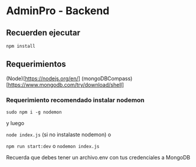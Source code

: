 #  AdminPro - Backend

## Recuerden ejecutar 

``` npm install ```

## Requerimientos

(Node)[https://nodejs.org/en/]
(mongoDBCompass)[https://www.mongodb.com/try/download/shell]

### Requerimiento recomendado instalar nodemon

```sudo npm i -g nodemon```

y luego

```node index.js``` (si no instalaste nodemon) o  

```npm run start:dev``` o ``` nodemon index.js ```

Recuerda que debes tener un archivo.env con tus credenciales a MongoDB
